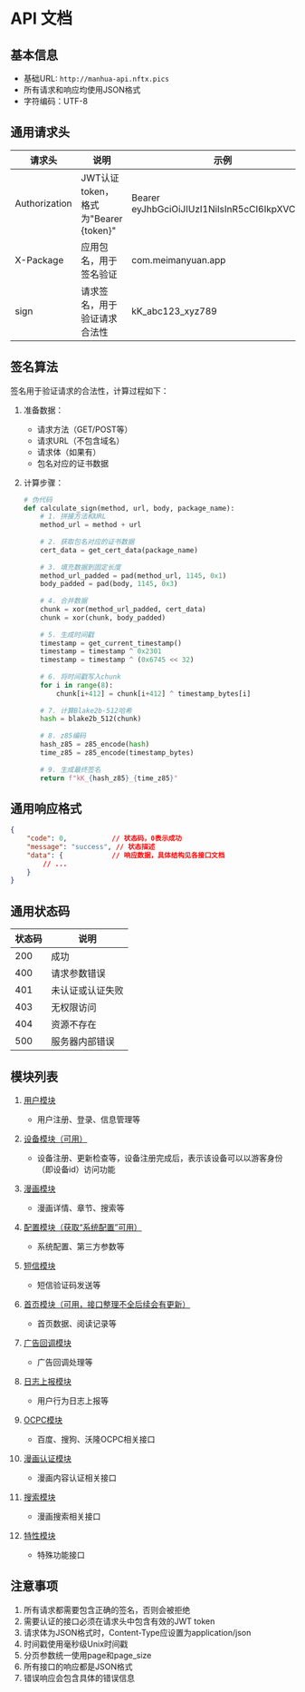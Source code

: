 # API 文档

## 基本信息

- 基础URL: `http://manhua-api.nftx.pics`
- 所有请求和响应均使用JSON格式
- 字符编码：UTF-8

## 通用请求头

| 请求头 | 说明 | 示例 |
|--------|------|------|
| Authorization | JWT认证token，格式为"Bearer {token}" | Bearer eyJhbGciOiJIUzI1NiIsInR5cCI6IkpXVCJ9... |
| X-Package | 应用包名，用于签名验证 | com.meimanyuan.app |
| sign | 请求签名，用于验证请求合法性 | kK_abc123_xyz789 |

## 签名算法

签名用于验证请求的合法性，计算过程如下：

1. 准备数据：
   - 请求方法（GET/POST等）
   - 请求URL（不包含域名）
   - 请求体（如果有）
   - 包名对应的证书数据

2. 计算步骤：
   ```python
   # 伪代码
   def calculate_sign(method, url, body, package_name):
       # 1. 拼接方法和URL
       method_url = method + url
       
       # 2. 获取包名对应的证书数据
       cert_data = get_cert_data(package_name)
       
       # 3. 填充数据到固定长度
       method_url_padded = pad(method_url, 1145, 0x1)
       body_padded = pad(body, 1145, 0x3)
       
       # 4. 合并数据
       chunk = xor(method_url_padded, cert_data)
       chunk = xor(chunk, body_padded)
       
       # 5. 生成时间戳
       timestamp = get_current_timestamp()
       timestamp = timestamp ^ 0x2301
       timestamp = timestamp ^ (0x6745 << 32)
       
       # 6. 将时间戳写入chunk
       for i in range(8):
           chunk[i+412] = chunk[i+412] ^ timestamp_bytes[i]
       
       # 7. 计算Blake2b-512哈希
       hash = blake2b_512(chunk)
       
       # 8. z85编码
       hash_z85 = z85_encode(hash)
       time_z85 = z85_encode(timestamp_bytes)
       
       # 9. 生成最终签名
       return f"kK_{hash_z85}_{time_z85}"
   ```

## 通用响应格式

```json
{
    "code": 0,           // 状态码，0表示成功
    "message": "success", // 状态描述
    "data": {            // 响应数据，具体结构见各接口文档
        // ...
    }
}
```

## 通用状态码

| 状态码 | 说明 |
|--------|------|
| 200 | 成功 |
| 400 | 请求参数错误 |
| 401 | 未认证或认证失败 |
| 403 | 无权限访问 |
| 404 | 资源不存在 |
| 500 | 服务器内部错误 |

## 模块列表

1. [用户模块](user/README.md)
   - 用户注册、登录、信息管理等

2. [设备模块（可用）](device/README.md)
   - 设备注册、更新检查等，设备注册完成后，表示该设备可以以游客身份（即设备id）访问功能

3. [漫画模块](cartoon/README.md)
   - 漫画详情、章节、搜索等

4. [配置模块（获取“系统配置”可用）](config/README.md)
   - 系统配置、第三方参数等

5. [短信模块](sms/README.md)
   - 短信验证码发送等

6. [首页模块（可用，接口整理不全后续会有更新）](home/README.md)
   - 首页数据、阅读记录等

7. [广告回调模块](adcallback/README.md)
   - 广告回调处理等

8. [日志上报模块](log-report/README.md)
   - 用户行为日志上报等

9. [OCPC模块](ocpc/README.md)
   - 百度、搜狗、沃隆OCPC相关接口

10. [漫画认证模块](cartoon-auth/README.md)
    - 漫画内容认证相关接口

11. [搜索模块](findcartoon/README.md)
    - 漫画搜索相关接口

12. [特性模块](feature/README.md)
    - 特殊功能接口

## 注意事项

1. 所有请求都需要包含正确的签名，否则会被拒绝
2. 需要认证的接口必须在请求头中包含有效的JWT token
3. 请求体为JSON格式时，Content-Type应设置为application/json
4. 时间戳使用毫秒级Unix时间戳
5. 分页参数统一使用page和page_size
6. 所有接口的响应都是JSON格式
7. 错误响应会包含具体的错误信息 